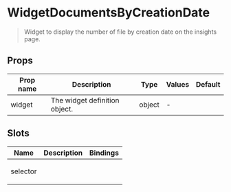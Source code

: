 # WidgetDocumentsByCreationDate

> Widget to display the number of file by creation date on the insights page.

## Props

| Prop name | Description                   | Type   | Values | Default |
| --------- | ----------------------------- | ------ | ------ | ------- |
| widget    | The widget definition object. | object | -      |         |

## Slots

| Name     | Description | Bindings    |
| -------- | ----------- | ----------- |
| selector |             | <p><br></p> |


